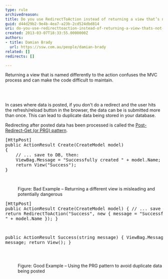 ```yaml
---
type: rule
archivedreason: 
title: Do you use RedirectToAction instead of returning a view that’s not named the same as the action?
guid: d44d29b2-9e4b-4ea7-a23b-2cd524dbd814
uri: do-you-use-redirecttoaction-instead-of-returning-a-view-thats-not-named-the-same-as-the-action
created: 2013-03-07T18:33:55.0000000Z
authors:
- title: Damian Brady
  url: https://ssw.com.au/people/damian-brady
related: []
redirects: []

---
```



<p>Returning a view that is named differently to the action confuses the MVC process and can make the code difficult to maintain.</p>
<br><excerpt class='endintro'></excerpt><br>
<p>In cases where data is posted, if you don't do a redirect and the user hits the refresh/reload button in the browser, the data can be is submitted more than once. This can lead to duplicate data being stored in your database.</p><p>Redirecting after posted data has been processed is called the 
   <a href="http&#58;//en.wikipedia.org/wiki/Post/Redirect/Get">Post-Redirect-Get (or PRG) pattern</a>.</p>
   
<dl class="badImage"><dt><div class="greyBox"><pre>[HttpPost]
public ActionResult Create(CreateModel model)
&#123;
    // ... save to DB, then&#58;
    ViewBag.Message = &quot;Successfully created &quot; + model.Name;
    return View(&quot;Success&quot;);
&#125;

</pre></div></dt><dd>Figure&#58; Bad Example – Returning a different view is misleading and potentially dangerous</dd></dl><dl class="goodImage"><dt><div class="greyBox"><pre>[HttpPost]
public ActionResult Create(CreateModel model)
&#123;
    // ... save to DB, then&#58;
    return RedirectToAction(&quot;Success&quot;, new &#123; message = &quot;Successfully created &quot; + model.Name &#125;);
&#125;

public ActionResult Success(string message)
&#123;
    ViewBag.Message = message;
    return View();
&#125;

</pre></div></dt><dd>Figure&#58; Good Example – Using the PRG pattern to avoid duplicate data being posted</dd></dl>


